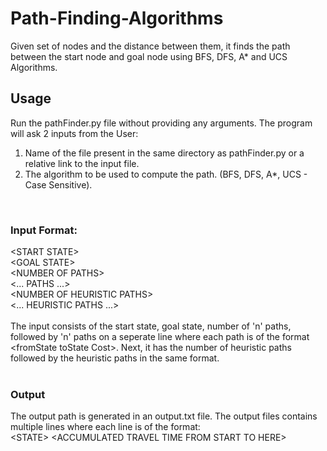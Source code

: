 # Path-Finding-Algorithms<br>
Given set of nodes and the distance between them, it finds the path between the start node and goal node using BFS, DFS, A* and UCS Algorithms.

<h2>Usage</h2>
Run the pathFinder.py file without providing any arguments. The program will ask 2 inputs from the User:<br>
    <ol><li>Name of the file present in the same directory as pathFinder.py or a relative link to the input file.<li>The algorithm to be used to compute the path. (BFS, DFS, A*, UCS - Case Sensitive).</ol><br>
    <h3>Input Format:</h3>
    &lt;START STATE&gt;<br>&lt;GOAL STATE&gt;<br>&lt;NUMBER OF PATHS&gt;<br>&lt;... PATHS ...&gt;<br>&lt;NUMBER OF HEURISTIC PATHS&gt;<br>&lt;... HEURISTIC PATHS ...&gt;<br><br>
    The input consists of the start state, goal state, number of 'n' paths, followed by 'n' paths on a seperate line where each path is of the format &lt;fromState toState Cost&gt;. Next, it has the number of heuristic paths followed by the heuristic paths in the same format.<br>
    <br>
    <h3>Output</h3>
    The output path is generated in an output.txt file. The output files contains multiple lines where each line is of the format:<br>
    &lt;STATE&gt; &lt;ACCUMULATED TRAVEL TIME FROM START TO HERE&gt;</br>
 
